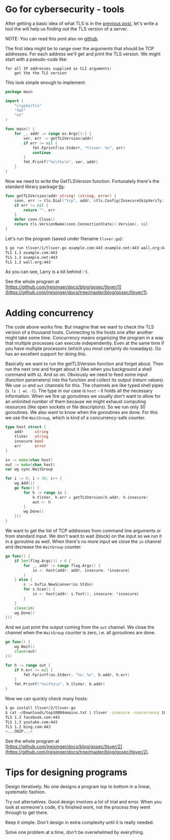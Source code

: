 # Go for cybersecurity - tools

After getting a basic idea of what TLS is in the [previous post](https://jreisinger.blogspot.com/2023/09/go-for-cybersecurity-learning.html), let's write a tool the will help us finding out the TLS version of a server.

NOTE: You can read this post also on [github](https://github.com/jreisinger/docs/blob/master/blog/gosec/2023-09-27-go-for-cybersecurity-tools.md).

The first idea might be to range over the arguments that should be TCP addresses. For each address we'll get and print the TLS version. We might start with a pseudo-code like:

```
for all IP addresses supplied as CLI arguments:
    get the the TLS version
```

This look simple enough to implement:

```go
package main

import (
	"crypto/tls"
	"fmt"
	"os"
)

func main() {
	for _, addr := range os.Args[1:] {
		ver, err := getTLSVersion(addr)
		if err != nil {
			fmt.Fprintf(os.Stderr, "tlsver: %v", err)
			continue
		}
		fmt.Printf("%s\t%s\n", ver, addr)
	}
}
```

Now we need to write the GetTLSVersion function. Fortunately there's the standard library package [tls](https://pkg.go.dev/crypto/tls):

```go
func getTLSVersion(addr string) (string, error) {
	conn, err := tls.Dial("tcp", addr, &tls.Config{InsecureSkipVerify: true})
	if err != nil {
		return "", err
	}
	defer conn.Close()
	return tls.VersionName(conn.ConnectionState().Version), nil
}
```

Let's run the program (saved under filename `tlsver.go`):

```sh
$ go run tlsver/1/tlsver.go example.com:443 example.net:443 wall.org:443
TLS 1.3	example.com:443
TLS 1.3	example.net:443
TLS 1.2	wall.org:443
```

As you can see, Larry is a bit behind :-).

See the whole program at [https://github.com/jreisinger/docs/blog/gosec/tlsver/1](https://github.com/jreisinger/docs/tree/master/blog/gosec/tlsver/1).

# Adding concurrency

The code above works fine. But imagine that we want to check the TLS version of a thousand hosts. Connecting to the hosts one after another might take some time. Concurrency means organizing the program in a way that multiple processes can execute independently. Even at the same time if you have multiple processors (which you most certainly do nowadays). Go has an excellent support for doing this.

Basically we want to run the getTLSVersion function and forget about. Then run the next one and forget about it (like when you background a shell command with `&`). And so on. Obviously we need to feed some input (function parameters) into the function and collect its output (return values). We use `in` and `out` channels for this. The channels are like typed shell pipes (`$ ls | wc -l`). The type in our case is `host` - it holds all the necessary information. When we fire up goroutines we usually don't want to allow for an unlimited number of them because we might exhaust computing resources (like open sockets or file descriptors). So we run only 30 goroutines. We also want to know when the goroutines are done. For this we use the `WaitGroup`, which is kind of a concurrency-safe counter.

```go
type host struct {
	addr     string
	tlsVer   string
	insecure bool
	err      error
}

in := make(chan host)
out := make(chan host)
var wg sync.WaitGroup

for i := 0; i < 30; i++ {
	wg.Add(1)
	go func() {
		for h := range in {
			h.tlsVer, h.err = getTLSVersion(h.addr, h.insecure)
			out <- h
		}
		wg.Done()
	}()
}
```

We want to get the list of TCP addresses from command line arguments or from standard input. We don't want to wait (block) on the input so we run it in a goroutine as well. When there's no more input we close the `in` channel and decrease the `WaitGroup` counter.

```go
go func() {
	if len(flag.Args()) > 0 {
		for _, addr := range flag.Args() {
			in <- host{addr: addr, insecure: *insecure}
		}
	} else {
		s := bufio.NewScanner(os.Stdin)
		for s.Scan() {
			in <- host{addr: s.Text(), insecure: *insecure}
		}
	}
	close(in)
	wg.Done()
}()
```

And we just print the output coming from the `out` channel. We close the channel when the `WaitGroup` counter is zero, i.e. all goroutines are done.

```go
go func() {
	wg.Wait()
	close(out)
}()

for h := range out {
	if h.err != nil {
		fmt.Fprintf(os.Stderr, "%s: %v", h.addr, h.err)
	}
	fmt.Printf("%s\t%s\n", h.tlsVer, h.addr)
}
```

Now we can quickly check many hosts:

```sh
$ go install tlsver/2/tlsver.go
$ cat ~/Downloads/top1000domains.txt | tlsver -insecure -concurrency 10
TLS 1.3	facebook.com:443
TLS 1.3	youtube.com:443
TLS 1.2	bing.com:443
<...SNIP...>
```

See the whole program at [https://github.com/jreisinger/docs/blog/gosec/tlsver/2](https://github.com/jreisinger/docs/tree/master/blog/gosec/tlsver/2).

# Tips for designing programs

Design iteratively. No one designs a program top to bottom in a linear, systematic fashion.

Try out alternatives. Good design involves a lot of trial and error. When you look at someone's code, it's finished work, not the process they went through to get there.

Keep it simple. Don't design in extra complexity until it is really needed.

Solve one problem at a time, don't be overwhelmed by everything.

